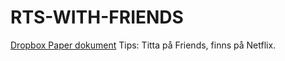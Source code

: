 # RTS-WITH-FRIENDS
[Dropbox Paper dokument](https://paper.dropbox.com/doc/RTS-WITH-FRIENDS-Me1Cyvsoj33HGJGE6BpSy?_tk=share_copylink)
Tips: Titta på Friends, finns på Netflix.
